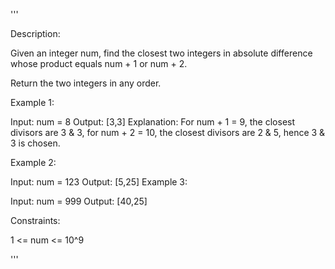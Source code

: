 '''

Description:

Given an integer num, find the closest two integers in absolute difference whose product equals num + 1 or num + 2.

Return the two integers in any order.

 

Example 1:

Input: num = 8
Output: [3,3]
Explanation: For num + 1 = 9, the closest divisors are 3 & 3, for num + 2 = 10, the closest divisors are 2 & 5, hence 3 & 3 is chosen.



Example 2:

Input: num = 123
Output: [5,25]
Example 3:

Input: num = 999
Output: [40,25]
 

Constraints:

1 <= num <= 10^9

'''